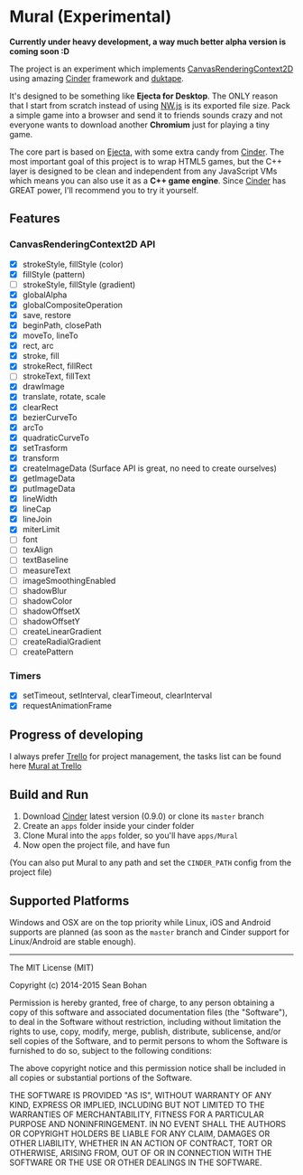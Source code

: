 # Mural (Experimental)

**Currently under heavy development, a way much better alpha version is coming soon :D**

The project is an experiment which implements [CanvasRenderingContext2D][CanvasRenderingContext2D]
using amazing [Cinder][Cinder] framework and [duktape][duktape].

It's designed to be something like __Ejecta for Desktop__.
The ONLY reason that I start from scratch instead of using [NW.js][NW.js] is
its exported file size. Pack a simple game into a browser and
send it to friends sounds crazy and not everyone wants to download
another __Chromium__ just for playing a tiny game.

The core part is based on [Ejecta][Ejecta], with some extra candy
from [Cinder][Cinder]. The most important goal of this project is to wrap HTML5 games,
but the C++ layer is designed to be clean and independent from any JavaScript VMs
which means you can also use it as a **C++ game engine**. Since [Cinder][Cinder] has
GREAT power, I'll recommend you to try it yourself.

## Features

### CanvasRenderingContext2D API

- [x] strokeStyle, fillStyle (color)
- [x] fillStyle (pattern)
- [ ] strokeStyle, fillStyle (gradient)
- [x] globalAlpha
- [x] globalCompositeOperation
- [x] save, restore
- [x] beginPath, closePath
- [x] moveTo, lineTo
- [x] rect, arc
- [x] stroke, fill
- [x] strokeRect, fillRect
- [ ] strokeText, fillText
- [x] drawImage
- [x] translate, rotate, scale
- [x] clearRect
- [x] bezierCurveTo
- [x] arcTo
- [x] quadraticCurveTo
- [x] setTrasform
- [x] transform
- [x] createImageData (Surface API is great, no need to create ourselves)
- [x] getImageData
- [x] putImageData
- [x] lineWidth
- [x] lineCap
- [x] lineJoin
- [x] miterLimit
- [ ] font
- [ ] texAlign
- [ ] textBaseline
- [ ] measureText
- [ ] imageSmoothingEnabled
- [ ] shadowBlur
- [ ] shadowColor
- [ ] shadowOffsetX
- [ ] shadowOffsetY
- [ ] createLinearGradient
- [ ] createRadialGradient
- [ ] createPattern

### Timers

- [x] setTimeout, setInterval, clearTimeout, clearInterval
- [x] requestAnimationFrame

## Progress of developing

I always prefer [Trello][trello] for project management, the tasks list can be found here [Mural at Trello][mural-trello]

## Build and Run

1. Download [Cinder][Cinder] latest version (0.9.0) or clone its `master` branch
2. Create an `apps` folder inside your cinder folder
3. Clone Mural into the `apps` folder, so you'll have `apps/Mural`
4. Now open the project file, and have fun

(You can also put Mural to any path and set the `CINDER_PATH` config from the project file)

## Supported Platforms

Windows and OSX are on the top priority while Linux,
iOS and Android supports are planned (as soon as the `master` branch and
Cinder support for Linux/Android are stable enough).

---

The MIT License (MIT)

Copyright (c) 2014-2015 Sean Bohan

Permission is hereby granted, free of charge, to any person obtaining a copy
of this software and associated documentation files (the "Software"), to deal
in the Software without restriction, including without limitation the rights
to use, copy, modify, merge, publish, distribute, sublicense, and/or sell
copies of the Software, and to permit persons to whom the Software is
furnished to do so, subject to the following conditions:

The above copyright notice and this permission notice shall be included in
all copies or substantial portions of the Software.

THE SOFTWARE IS PROVIDED "AS IS", WITHOUT WARRANTY OF ANY KIND, EXPRESS OR
IMPLIED, INCLUDING BUT NOT LIMITED TO THE WARRANTIES OF MERCHANTABILITY,
FITNESS FOR A PARTICULAR PURPOSE AND NONINFRINGEMENT. IN NO EVENT SHALL THE
AUTHORS OR COPYRIGHT HOLDERS BE LIABLE FOR ANY CLAIM, DAMAGES OR OTHER
LIABILITY, WHETHER IN AN ACTION OF CONTRACT, TORT OR OTHERWISE, ARISING FROM,
OUT OF OR IN CONNECTION WITH THE SOFTWARE OR THE USE OR OTHER DEALINGS IN
THE SOFTWARE.

[CanvasRenderingContext2D]: https://developer.mozilla.org/en-US/docs/Web/API/CanvasRenderingContext2D
[Cinder]: https://libcinder.org/
[duktape]: http://duktape.org/
[Ejecta]: http://impactjs.com/ejecta
[Cocoonjs]: https://www.ludei.com/cocoonjs/
[NW.js]: http://nwjs.io/
[trello]: https://trello.com
[mural-trello]: https://trello.com/b/9cpESvdR/mural
